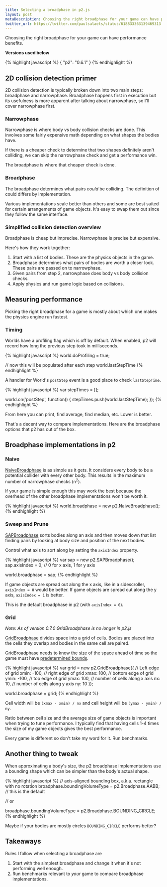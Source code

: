 ```yaml
---
title: Selecting a broadphase in p2.js
layout: post
metaDescription: Choosing the right broadphase for your game can have performance benefits.
twitter_url: https://twitter.com/paulsalaets/status/618833363139469313
---
```


Choosing the right broadphase for your game can have performance benefits.

**Versions used below**

{% highlight javascript %}
{
  "p2": "0.6.1"
}
{% endhighlight %}

## 2D collision detection primer

2D collision detection is typically broken down into two main steps: broadphase and narrowphase. Broadphase happens first in execution but its usefulness is more apparent after talking about narrowphase, so I'll cover narrowphase first.

### Narrowphase

Narrowphase is where body vs body collision checks are done. This involves some fairly expensive math depending on what shapes the bodies have.

If there is a cheaper check to determine that two shapes definitely aren't colliding, we can skip the narrowphase check and get a performance win.

The broadphase is where that cheaper check is done.

### Broadphase

The broadphase determines what pairs *could* be colliding. The definition of could differs by implementation.

Various implementations scale better than others and some are best suited for certain arrangements of game objects. It's easy to swap them out since they follow the same interface.

### Simplified collision detection overview

Broadphase is cheap but imprecise. Narrowphase is precise but expensive.

Here's how they work together:

1. Start with a list of bodies. These are the physics objects in the game.
2. Broadphase determines what pairs of bodies are worth a closer look. These pairs are passed on to narrowphase.
3. Given pairs from step 2, narrowphase does body vs body collision checks.
4. Apply physics and run game logic based on collisions.

## Measuring performance

Picking the right broadphase for a game is mostly about which one makes the physics engine run fastest.

### Timing

Worlds have a profiling flag which is off by default. When enabled, p2 will record how long the previous step took in milliseconds.

{% highlight javascript %}
world.doProfiling = true;

// now this will be populated after each step
world.lastStepTime
{% endhighlight %}

A handler for World's `postStep` event is a good place to check `lastStepTime`.

{% highlight javascript %}
var stepTimes = [];

world.on('postStep', function() {
  stepTimes.push(world.lastStepTime);
});
{% endhighlight %}

From here you can print, find average, find median, etc. Lower is better.

That's a decent way to compare implementations. Here are the broadphase options that p2 has out of the box.

## Broadphase implementations in p2

### Naive

[NaiveBroadphase](http://schteppe.github.io/p2.js/docs/classes/NaiveBroadphase.html) is as simple as it gets. It considers every body to be a potential collider with every other body. This results in the maximum number of narrowphase checks (n<sup>2</sup>).

If your game is simple enough this may work the best because the overhead of the other broadphase implementations won't be worth it.

{% highlight javascript %}
world.broadphase = new p2.NaiveBroadphase();
{% endhighlight %}

### Sweep and Prune

[SAPBroadphase](http://schteppe.github.io/p2.js/docs/classes/SAPBroadphase.html) sorts bodies along an axis and then moves down that list finding pairs by looking at body size and position of the next bodies.

Control what axis to sort along by setting the `axisIndex` property.

{% highlight javascript %}
var sap = new p2.SAPBroadphase();
sap.axisIndex = 0; // 0 for x axis, 1 for y axis

world.broadphase = sap;
{% endhighlight %}

If game objects are spread out along the x axis, like in a sidescroller, `axisIndex = 0` would be better. If game objects are spread out along the y axis, `axisIndex = 1` is better.

This is the default broadphase in p2 (with `axisIndex = 0`).

### Grid

*Note: As of version 0.7.0 GridBroadphase is no longer in p2.js*

[GridBroadphase](http://schteppe.github.io/p2.js/docs/classes/GridBroadphase.html) divides space into a grid of cells. Bodies are placed into the cells they overlap and bodies in the same cell are paired.

GridBroadphase needs to know the size of the space ahead of time so the game must have [predetermined bounds](/posts/planes-in-p2/).

{% highlight javascript %}
var grid = new p2.GridBroadphase({
  // Left edge of grid
  xmin: -100,
  // right edge of grid
  xmax:  100,
  // bottom edge of grid
  ymin: -100,
  // top edge of grid
  ymax:  100,
  // number of cells along x axis
  nx:    10,
  // number of cells along y axis
  ny:    10
});

world.broadphase = grid;
{% endhighlight %}

Cell width will be `(xmax - xmin) / nx` and cell height will be `(ymax - ymin) / ny`.

Ratio between cell size and the average size of game objects is important when trying to tune performance. I typically find that having cells 1-4 times the size of my game objects gives the best performance.

Every game is different so don't take my word for it. Run benchmarks.

## Another thing to tweak

When approximating a body's size, the p2 broadphase implementations use a bounding shape which can be simpler than the body's actual shape.

{% highlight javascript %}
// axis-aligned bounding box, a.k.a. rectangle with no rotation
broadphase.boundingVolumeType = p2.Broadphase.AABB; // this is the default

// or

broadphase.boundingVolumeType = p2.Broadphase.BOUNDING_CIRCLE;
{% endhighlight %}

Maybe if your bodies are mostly circles `BOUNDING_CIRCLE` performs better?

## Takeaways

Rules I follow when selecting a broadphase are

1. Start with the simplest broadphase and change it when it's not performing well enough.
2. Run benchmarks relevant to _your_ game to compare broadphase implementations.